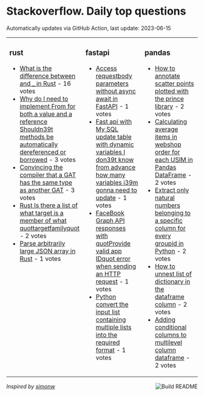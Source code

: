 # Stackoverflow. Daily top questions 

Automatically updates via GitHub Action, last update: <!-- date starts -->2023-06-15<!-- date ends -->


<table><tr><td valign="top" width="33%">

### rust
<!-- rust starts -->
* [What is the difference between  and _ in Rust](https://stackoverflow.com/questions/76476380/what-is-the-difference-between-and-in-rust) - 16 votes
* [Why do I need to implement From for both a value and a reference Shouldn39t methods be automatically dereferenced or borrowed](https://stackoverflow.com/questions/76478569/why-do-i-need-to-implement-from-for-both-a-value-and-a-reference-shouldnt-me) - 3 votes
* [Convincing the compiler that a GAT has the same type as another GAT](https://stackoverflow.com/questions/76478090/convincing-the-compiler-that-a-gat-has-the-same-type-as-another-gat) - 3 votes
* [Rust Is there a list of what target is a member of what quottargetfamilyquot](https://stackoverflow.com/questions/76480789/rust-is-there-a-list-of-what-target-is-a-member-of-what-target-family) - 2 votes
* [Parse arbitrarily large JSON array in Rust](https://stackoverflow.com/questions/76470303/parse-arbitrarily-large-json-array-in-rust) - 1 votes
<!-- rust ends -->
</td><td valign="top" width="34%">


### fastapi
<!-- fastapi starts -->
* [Access requestbody parameters without async await in FastAPI](https://stackoverflow.com/questions/76479605/access-request-body-parameters-without-async-await-in-fastapi) - 1 votes
* [Fast api with My SQL update table with dynamic variables I don39t know from advance how many variables i39m gonna need to update](https://stackoverflow.com/questions/76474250/fast-api-with-my-sql-update-table-with-dynamic-variables-i-dont-know-from-adva) - 1 votes
* [FaceBook Graph API responses with quotProvide valid app IDquot error when sending an HTTP request](https://stackoverflow.com/questions/76470500/facebook-graph-api-responses-with-provide-valid-app-id-error-when-sending-an-h) - 1 votes
* [Python convert the input list containing multiple lists into the required format](https://stackoverflow.com/questions/76470507/python-convert-the-input-list-containing-multiple-lists-into-the-required-format) - 1 votes
<!-- fastapi ends -->
</td><td valign="top" width="34%">


### pandas
<!-- pandas starts -->
* [How to annotate scatter points plotted with the prince library](https://stackoverflow.com/questions/76475602/how-to-annotate-scatter-points-plotted-with-the-prince-library) - 2 votes
* [Calculating average items in webshop order for each USIM in Pandas DataFrame](https://stackoverflow.com/questions/76472167/calculating-average-items-in-webshop-order-for-each-usim-in-pandas-dataframe) - 2 votes
* [Extract only natural numbers belonging to a specific column for every groupid in Python](https://stackoverflow.com/questions/76479762/extract-only-natural-numbers-belonging-to-a-specific-column-for-every-group-id) - 2 votes
* [How to unnest list of dictionary in the dataframe column](https://stackoverflow.com/questions/76472450/how-to-unnest-list-of-dictionary-in-the-dataframe-column) - 2 votes
* [Adding conditional columns to multilevel column dataframe](https://stackoverflow.com/questions/76484301/adding-conditional-columns-to-multi-level-column-dataframe) - 2 votes
<!-- pandas ends -->
</td></tr></table>

<a href="https://github.com/hp0404/hp0404/actions"><img src="https://github.com/hp0404/hp0404/workflows/Build%20README/badge.svg" align="right" alt="Build README"></a> <p>*Inspired by  [simonw](https://github.com/simonw/simonw)*</p>
